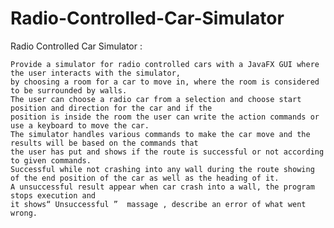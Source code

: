 # Radio-Controlled-Car-Simulator
Radio Controlled Car Simulator :

	Provide a simulator for radio controlled cars with a JavaFX GUI where the user interacts with the simulator,
	by choosing a room for a car to move in, where the room is considered to be surrounded by walls.
	The user can choose a radio car from a selection and choose start position and direction for the car and if the 
	position is inside the room the user can write the action commands or use a keyboard to move the car.
	The simulator handles various commands to make the car move and the results will be based on the commands that 
	the user has put and shows if the route is successful or not according to given commands.
	Successful while not crashing into any wall during the route showing of the end position of the car as well as the heading of it.
	A unsuccessful result appear when car crash into a wall, the program stops execution and 
	it shows“ Unsuccessful ”  massage , describe an error of what went wrong.

